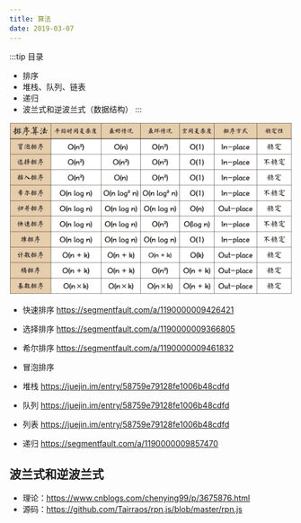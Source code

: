 ```yaml
---
title: 算法
date: 2019-03-07
---
```


:::tip 目录
- 排序
- 堆栈、队列、链表
- 递归
- 波兰式和逆波兰式（数据结构）
:::

<img src="../images/sort.png" />

- 快速排序 https://segmentfault.com/a/1190000009426421
- 选择排序 https://segmentfault.com/a/1190000009366805
- 希尔排序 https://segmentfault.com/a/1190000009461832
- 冒泡排序


- 堆栈 https://juejin.im/entry/58759e79128fe1006b48cdfd
- 队列 https://juejin.im/entry/58759e79128fe1006b48cdfd
- 列表 https://juejin.im/entry/58759e79128fe1006b48cdfd

- 递归 https://segmentfault.com/a/1190000009857470

## 波兰式和逆波兰式

- 理论：https://www.cnblogs.com/chenying99/p/3675876.html
- 源码：https://github.com/Tairraos/rpn.js/blob/master/rpn.js